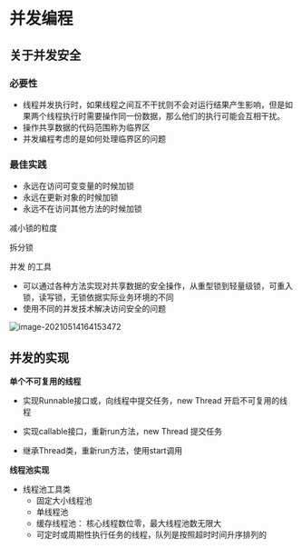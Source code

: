 # 并发编程

## 关于并发安全

### 必要性

* 线程并发执行时，如果线程之间互不干扰则不会对运行结果产生影响，但是如果两个线程执行时需要操作同一份数据，那么他们的执行可能会互相干扰。
* 操作共享数据的代码范围称为临界区
* 并发编程考虑的是如何处理临界区的问题

### 最佳实践

* 永远在访问可变变量的时候加锁
* 永远在更新对象的时候加锁
* 永远不在访问其他方法的时候加锁

减小锁的粒度

拆分锁

并发 的工具

* 可以通过各种方法实现对共享数据的安全操作，从重型锁到轻量级锁，可重入锁，读写锁，无锁依据实际业务环境的不同
* 使用不同的并发技术解决访问安全的问题

![image-20210514164153472](C:\Users\DELL\AppData\Roaming\Typora\typora-user-images\image-20210514164153472.png)

## 并发的实现

**单个不可复用的线程**

* 实现Runnable接口或，向线程中提交任务，new Thread 开启不可复用的线程

* 实现callable接口，重新run方法，new Thread 提交任务
* 继承Thread类，重新run方法，使用start调用

**线程池实现**

* 线程池工具类 
  * 固定大小线程池
  * 单线程池
  * 缓存线程池： 核心线程数位零，最大线程池数无限大
  * 可定时或周期性执行任务的线程，队列是按照超时时间升序排列的